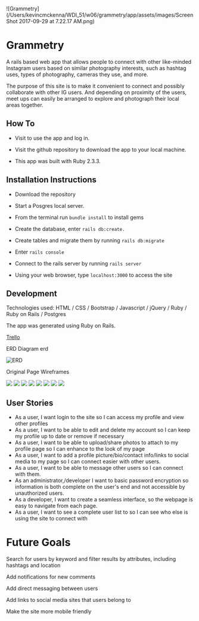 ![Grammetry](/Users/kevincmckenna/WDI_51/w06/grammetry/app/assets/images/Screen Shot 2017-09-29 at 7.22.17 AM.png)

# Grammetry 

A rails based web app that allows people to connect with other like-minded Instagram users based on similar photography interests, such as hashtag uses, types of photography, cameras they use, and more.

The purpose of this site is to make it convenient to connect and possibly collaborate with other IG users. And depending on proximity of the users, meet ups can easily be arranged to explore and photograph their local areas together.

## How To

- Visit  to use the app and log in.

- Visit the github repository to download the app to your local machine.

- This app was built with Ruby 2.3.3.

## Installation Instructions

- Download the repository

- Start a Posgres local server.

- From the terminal run `bundle install` to install gems

- Create the database, enter `rails db:create.`

- Create tables and migrate them by running `rails db:migrate`

- Enter `rails console`

- Connect to the rails server by running `rails server`

- Using your web browser, type `localhost:3000` to access the site

## Development

Technologies used: HTML / CSS / Bootstrap / Javascript / jQuery / Ruby / Ruby on Rails / Postgres

The app was generated using Ruby on Rails.

[Trello](https://trello.com/b/O03MG1Wz/wdi-project-two-crud-app-grammetry)

ERD Diagram erd

![ERD](/Users/kevincmckenna/Desktop/erd_diagram_grammetry.png)

Original Page Wireframes

![](/Users/kevincmckenna/Downloads/IMG_20170924_220844999.jpg)
![](/Users/kevincmckenna/Downloads/IMG_20170924_220840618.jpg)
![](/Users/kevincmckenna/Downloads/IMG_20170924_220830533.jpg)
![](/Users/kevincmckenna/Downloads/IMG_20170924_220939999.jpg)
![](/Users/kevincmckenna/Downloads/IMG_20170924_220933322.jpg)
![](/Users/kevincmckenna/Downloads/IMG_20170924_220924592.jpg)
![](/Users/kevincmckenna/Downloads/IMG_20170924_220919014.jpg)
![](/Users/kevincmckenna/Downloads/IMG_20170924_220907648.jpg)


## User Stories

- As a user, I want login to the site so I can access my profile and view other profiles
- As a user, I want to be able to edit and delete my account so I can keep my profile up to date or remove if necessary
- As a user, I want to be able to upload/share photos to attach to my profile page so I can enhance to the look of my page
- As a user, I want to add a profile picture/bio/contact info/links to social media to my page so I can connect easier with other users.
- As a user, I want to be able to message other users so I can connect with them.
- As an administrator,/developer I want to basic password encryption so information is both complete on the user's end and not accessible by unauthorized users.
- As a developer, I want to create a seamless interface, so the webpage is easy to navigate from each page.
- As a user, I want to see a complete user list to so I can see who else is using the site to connect with

# Future Goals

Search for users by keyword and filter results by attributes, including hashtags and location

Add notifications for new comments

Add direct messaging between users

Add links to social media sites that users belong to

Make the site more mobile friendly





